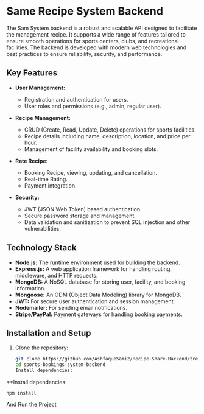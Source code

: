 # Same Recipe  System Backend

The Sam  System backend is a robust and scalable API designed to facilitate the management recipe. It supports a wide range of features tailored to ensure smooth operations for sports centers, clubs, and recreational facilities. The backend is developed with modern web technologies and best practices to ensure reliability, security, and performance.

## Key Features

- **User Management:**
  - Registration and authentication for users.
  - User roles and permissions (e.g., admin, regular user).

- **Recipe Management:**
  - CRUD (Create, Read, Update, Delete) operations for sports facilities.
  - Recipe details including name, description, location, and price per hour.
  - Management of facility availability and booking slots.

- **Rate Recipe:**
  - Booking Recipe, viewing, updating, and cancellation.
  - Real-time Rating.
  - Payment integration.

- **Security:**
  - JWT (JSON Web Token) based authentication.
  - Secure password storage and management.
  - Data validation and sanitization to prevent SQL injection and other vulnerabilities.



## Technology Stack

- **Node.js:** The runtime environment used for building the backend.
- **Express.js:** A web application framework for handling routing, middleware, and HTTP requests.
- **MongoDB:** A NoSQL database for storing user, facility, and booking information.
- **Mongoose:** An ODM (Object Data Modeling) library for MongoDB.
- **JWT:** For secure user authentication and session management.
- **Nodemailer:** For sending email notifications.
- **Stripe/PayPal:** Payment gateways for handling booking payments.

## Installation and Setup

1. Clone the repository:
   ```sh 
   git clone https://github.com/AshfaqueSami2/Recipe-Share-Backend/tree/main
   cd sports-bookings-system-backend
   Install dependencies:

**Install dependencies:
```
npm install
```
And Run the Project 
